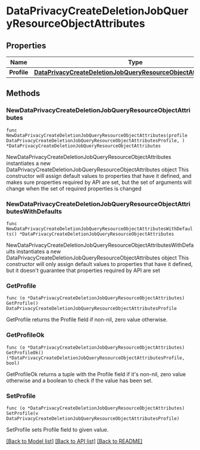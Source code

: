 # DataPrivacyCreateDeletionJobQueryResourceObjectAttributes

## Properties

Name | Type | Description | Notes
------------ | ------------- | ------------- | -------------
**Profile** | [**DataPrivacyCreateDeletionJobQueryResourceObjectAttributesProfile**](DataPrivacyCreateDeletionJobQueryResourceObjectAttributesProfile.md) |  | 

## Methods

### NewDataPrivacyCreateDeletionJobQueryResourceObjectAttributes

`func NewDataPrivacyCreateDeletionJobQueryResourceObjectAttributes(profile DataPrivacyCreateDeletionJobQueryResourceObjectAttributesProfile, ) *DataPrivacyCreateDeletionJobQueryResourceObjectAttributes`

NewDataPrivacyCreateDeletionJobQueryResourceObjectAttributes instantiates a new DataPrivacyCreateDeletionJobQueryResourceObjectAttributes object
This constructor will assign default values to properties that have it defined,
and makes sure properties required by API are set, but the set of arguments
will change when the set of required properties is changed

### NewDataPrivacyCreateDeletionJobQueryResourceObjectAttributesWithDefaults

`func NewDataPrivacyCreateDeletionJobQueryResourceObjectAttributesWithDefaults() *DataPrivacyCreateDeletionJobQueryResourceObjectAttributes`

NewDataPrivacyCreateDeletionJobQueryResourceObjectAttributesWithDefaults instantiates a new DataPrivacyCreateDeletionJobQueryResourceObjectAttributes object
This constructor will only assign default values to properties that have it defined,
but it doesn't guarantee that properties required by API are set

### GetProfile

`func (o *DataPrivacyCreateDeletionJobQueryResourceObjectAttributes) GetProfile() DataPrivacyCreateDeletionJobQueryResourceObjectAttributesProfile`

GetProfile returns the Profile field if non-nil, zero value otherwise.

### GetProfileOk

`func (o *DataPrivacyCreateDeletionJobQueryResourceObjectAttributes) GetProfileOk() (*DataPrivacyCreateDeletionJobQueryResourceObjectAttributesProfile, bool)`

GetProfileOk returns a tuple with the Profile field if it's non-nil, zero value otherwise
and a boolean to check if the value has been set.

### SetProfile

`func (o *DataPrivacyCreateDeletionJobQueryResourceObjectAttributes) SetProfile(v DataPrivacyCreateDeletionJobQueryResourceObjectAttributesProfile)`

SetProfile sets Profile field to given value.



[[Back to Model list]](../README.md#documentation-for-models) [[Back to API list]](../README.md#documentation-for-api-endpoints) [[Back to README]](../README.md)


